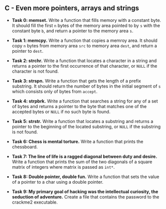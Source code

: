 ## C - Even more pointers, arrays and strings

- **Task 0: memset.** Write a function that fills memory with a constant byte. It should fill the first `n` bytes of the memory area pointed to by `s` with the constant byte `b`, and return a pointer to the memory area `s`.
- **Task 1: memcpy.** Write a function that copies a memroy area. It should copy `n` bytes from memory area `src` to memory area `dest`, and return a pointer to `dest`.
- **Task 2: strchr.** Write a function that locates a character in a string and returns a pointer to the first occurrence of that character, or `NULL` if the character is not found.
- **Task 3: strspn.** Write a function that gets the length of a prefix substring. It should return the number of bytes in the initial segment of `s` which consists only of bytes from `accept`.
- **Task 4: strpbrk.** Write a function that searches a string for any of a set of bytes and returns a pointer to the byte that matches one of the accepted bytes or `NULL` if no such byte is found.
- **Task 5: strstr.** Write a function that locates a substring and returns a pointer to the beginning of the located substring, or `NULL` if the substring is not found.
- **Task 6: Chess is mental torture.** Write a function that prints the chessboard.
- **Task 7: The line of life is a ragged diagonal between duty and desire.** Write a function that prints the sum of the two diagonals of a square matrix of integers where matrix is passed as `int*`.

- **Task 8: Double pointer, double fun.** Write a function that sets the value of a pointer to a char using a double pointer.
- **Task 9: My primary goal of hacking was the intellectual curiosity, the seduction of adventure.** Create a file that contains the password to the crackme2 executable.

